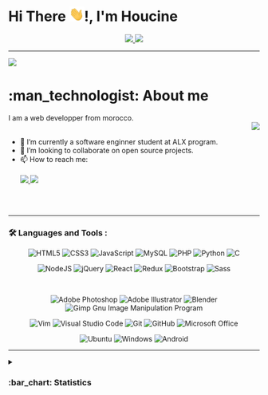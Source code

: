 # Hi There <img src="https://raw.githubusercontent.com/parth-27/parth-27/master/Hi.gif" width="30px">!, I'm Houcine
<div align = "center">
	<div id = "badges">
		<a href = "https://www.linkedin.com/in/elhoucine-bh">
			<img src = "https://img.shields.io/badge/LinkedIn-blue?logo=linkedin&logoColor=white&style=for-the-badge"/>
		</a>
		<a href = "https://twitter.com/hocinbaha20">
			<img src = "https://img.shields.io/badge/twitter-blue?logo=twitter&logoColor=white&style=for-the-badge"/>
		</a>
	</div>
</div>

---

<div>
	<img src = "https://komarev.com/ghpvc/?username=hbcode1" />
	<h1> :man_technologist: About me </h1>
	I am a web developper from morocco.	
	<br/>
<picture>
	<source srcset="https://github-readme-stats.vercel.app/api?username=hbcode1&show_icons=true&hide_title=true&theme=dark"
	media="(prefers-color-scheme: dark)"
	/>
	<source srcset="https://github-readme-stats.vercel.app/api?username=hbcode1&show_icons=true&hide_title=true"
	media="(prefers-color-scheme: light), (prefers-color-scheme: no-preference)"
	/>
	<img src="https://github-readme-stats.vercel.app/api?username=hbcode1&show_icons=true&hide_title=true" align = "right"/>
</picture>
	<br/>
	<ul align = "left">
		<li> 🌱 I’m currently a software enginner student at ALX program.</li>
		<li> 👯 I’m looking to collaborate on open source projects.</li>
		<li> 📫 How to reach me: 
	<br/>
	<br/>
			<a href = "https://www.linkedin.com/in/elhoucine-bh">
				<img src = "https://img.shields.io/badge/linkedin-%230077B5.svg?style=for-the-badge&logo=linkedin&logoColor=white" />
			</a>
			<a href = "https://twitter.com/hocinbaha20">
				<img src = "https://img.shields.io/badge/Twitter-%231DA1F2.svg?style=for-the-badge&logo=Twitter&logoColor=white" />
			</a>
		</li>
	</ul>
	
</div>
	<br/>
	<br/>

---

### :hammer_and_wrench: Languages and Tools :

<div align = "center">

![HTML5](https://img.shields.io/badge/-HTML5-333333?style=flat&logo=html5)
![CSS3](https://img.shields.io/badge/-CSS3-333333?style=flat&logo=css3&logoColor=blue)
![JavaScript](https://img.shields.io/badge/-JavaScript-333333?style=flat&logo=javascript)
![MySQL](https://img.shields.io/badge/-MySQL-333333?style=flat&logo=postgresql)
![PHP](https://img.shields.io/badge/-PHP-333333?style=flat&logo=php)
![Python](https://img.shields.io/badge/-Python-333333?style=flat&logo=python&logoColor=ffdd54)
![C](https://img.shields.io/badge/-C-333333?style=flat&logo=c)

![NodeJS](https://img.shields.io/badge/-NodeJS-333333?style=flat&logo=nodedotjs)
![jQuery](https://img.shields.io/badge/-jQuery-333333?style=flat&logo=jquery&logoColor=0769AD)
![React](https://img.shields.io/badge/-React-333333?style=flat&logo=React&logoColor=61DAFB)
![Redux](https://img.shields.io/badge/-Redux-333333?style=flat&logo=redux)
![Bootstrap](https://img.shields.io/badge/-Bootstrap-333333?style=flat&logo=bootstrap)
![Sass](https://img.shields.io/badge/-Sass-333333?style=flat&logo=sass)

<br/>

![Adobe Photoshop](https://img.shields.io/badge/photoshop-%2331A8FF.svg?style=for-the-badge&logo=adobe%20photoshop&logoColor=white)
![Adobe Illustrator](https://img.shields.io/badge/illustrator-%23FF9A00.svg?style=for-the-badge&logo=adobe%20illustrator&logoColor=white)
![Blender](https://img.shields.io/badge/blender-%23F5792A.svg?style=for-the-badge&logo=blender&logoColor=white)
![Gimp Gnu Image Manipulation Program](https://img.shields.io/badge/Gimp-657D8B?style=for-the-badge&logo=gimp&logoColor=FFFFFF)

![Vim](https://img.shields.io/badge/VIM-%2311AB00.svg?style=for-the-badge&logo=vim&logoColor=white)
![Visual Studio Code](https://img.shields.io/badge/VS%20Code-0078d7.svg?style=for-the-badge&logo=visual-studio-code&logoColor=white)
![Git](https://img.shields.io/badge/git-%23F05033.svg?style=for-the-badge&logo=git&logoColor=white)
![GitHub](https://img.shields.io/badge/github-%23121011.svg?style=for-the-badge&logo=github&logoColor=white)
![Microsoft Office](https://img.shields.io/badge/MS%20Office-D83B01?style=for-the-badge&logo=microsoft-office&logoColor=white)

![Ubuntu](https://img.shields.io/badge/Ubuntu-E95420?style=for-the-badge&logo=ubuntu&logoColor=white)
![Windows](https://img.shields.io/badge/Windows-0078D6?style=for-the-badge&logo=windows&logoColor=white)
![Android](https://img.shields.io/badge/Android-3DDC84?style=for-the-badge&logo=android&logoColor=white)

</div>

---

<details>
	<summary>
	<h3> :bar_chart: Statistics</h3>
	</summary>
	<picture>
		<source srcset="https://github-readme-streak-stats.herokuapp.com?user=hbcode1&exclude_days=Sun&card_width=540&hide_border=falsw&theme=dark"
		media="(prefers-color-scheme: dark)"
		/>
		<source srcset="https://github-readme-streak-stats.herokuapp.com?user=hbcode1&exclude_days=Sun&card_width=540&hide_border=falsw"
		media="(prefers-color-scheme: light), (prefers-color-scheme: no-preference)"
		/>
		<br/>
		<br/>
		<img src="https://github-readme-streak-stats.herokuapp.com?user=hbcode1&exclude_days=Sun&card_width=540&hide_border=falsw" />
	</picture>
	<picture>
		<source srcset="https://github-readme-stats.vercel.app/api/top-langs/?username=hbcode1&layout=compact&langs_count=8&theme=dark"
		media="(prefers-color-scheme: dark)"
		/>
		<source srcset="https://github-readme-stats.vercel.app/api/top-langs/?username=hbcode1&layout=compact&langs_count=8"
		media="(prefers-color-scheme: light), (prefers-color-scheme: no-preference)"
		/>
		<br/>
		<br/>
		<img src="https://github-readme-stats.vercel.app/api/top-langs/?username=hbcode1&layout=compact&langs_count=8" />
	</picture>
</details>



